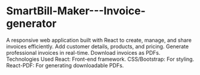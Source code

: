 # SmartBill-Maker---Invoice-generator
A responsive web application built with React to create, manage, and share invoices efficiently.  Add customer details, products, and pricing. Generate professional invoices in real-time. Download invoices as PDFs. Technologies Used React: Front-end framework. CSS/Bootstrap: For styling. React-PDF: For generating downloadable PDFs.
